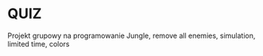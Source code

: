 # QUIZ
Projekt grupowy na programowanie 
Jungle, remove all enemies, simulation, limited time, colors
